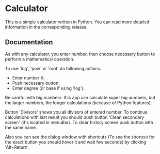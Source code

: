 # Calculator

This is a simple calculator written in Python.
You can read more detailed information in the corresponding release.

## Documentation

As with any calculator, you enter number, then choose necessary button to perform a mathematical operation.

To use 'log', 'pow' or 'root' do following actions:
- Enter number X;
- Push necessary button;
- Enter degree (or base if using 'log').

Be careful with big numbers: this app can calculate super big numbers, but the larger numbers, the longer calculations (because of Python features).

Button 'Divisors' shows you all divisors of entered number.
To continue calculations with last result you should push button 'Clean secondary screen' (it's located in menuBar).
To clear history screen push button with the same name.

Also you can see the dialog window with shortcuts (To see the shortcut for the exact button you should hover it and wait few seconds) by clicking 'Alt+Return'.
